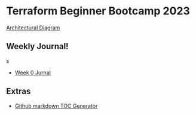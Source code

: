 # Terraform Beginner Bootcamp 2023

[Architectural Diagram](https://github.com/danielWongHin/terraform-beginner-bootcamp-2023/assets/38197275/b75bf935-b3f7-44dd-9b27-d4b46fa16025)

## Weekly Journal!
s
- [Week 0 Jurnal](journal/week0.md)

## Extras
- [Github markdown TOC Generator](https://derlin.github.io/bitdowntoc/)
